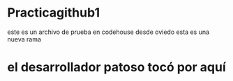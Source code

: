 # Practicagithub1
este es un archivo de prueba
en codehouse
desde oviedo
esta es una nueva rama

# el desarrollador patoso tocó por aquí
